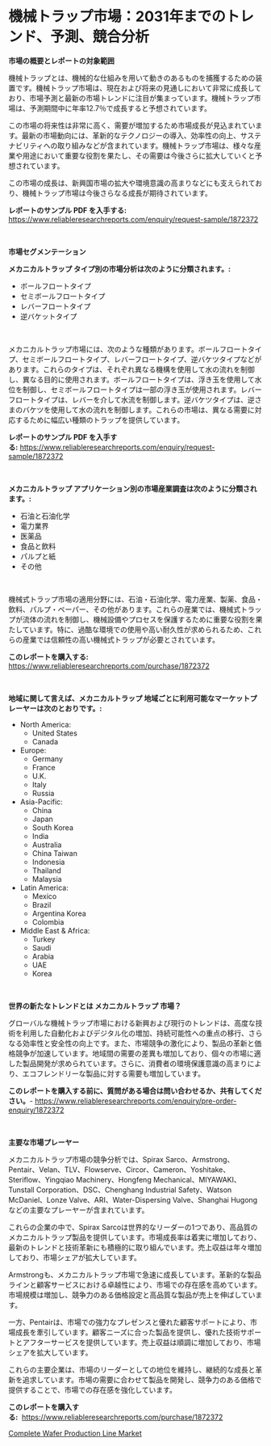 <p><h1>機械トラップ市場：2031年までのトレンド、予測、競合分析</h1></p><p><strong>市場の概要とレポートの対象範囲</strong></p>
<p><p>機械トラップとは、機械的な仕組みを用いて動きのあるものを捕獲するための装置です。機械トラップ市場は、現在および将来の見通しにおいて非常に成長しており、市場予測と最新の市場トレンドに注目が集まっています。機械トラップ市場は、予測期間中に年率12.7％で成長すると予想されています。</p><p>この市場の将来性は非常に高く、需要が増加するため市場成長が見込まれています。最新の市場動向には、革新的なテクノロジーの導入、効率性の向上、サステナビリティへの取り組みなどが含まれています。機械トラップ市場は、様々な産業や用途において重要な役割を果たし、その需要は今後さらに拡大していくと予想されています。</p><p>この市場の成長は、新興国市場の拡大や環境意識の高まりなどにも支えられており、機械トラップ市場は今後さらなる成長が期待されています。</p></p>
<p><strong>レポートのサンプル PDF を入手する:</strong> <a href="https://www.reliableresearchreports.com/enquiry/request-sample/1872372">https://www.reliableresearchreports.com/enquiry/request-sample/1872372</a></p>
<p>&nbsp;</p>
<p><strong>市場セグメンテーション</strong></p>
<p><strong>メカニカルトラップ タイプ別の市場分析は次のように分類されます。:</strong></p>
<p><ul><li>ボールフロートタイプ</li><li>セミボールフロートタイプ</li><li>レバーフロートタイプ</li><li>逆バケットタイプ</li></ul></p>
<p>&nbsp;</p>
<p><p>メカニカルトラップ市場には、次のような種類があります。ボールフロートタイプ、セミボールフロートタイプ、レバーフロートタイプ、逆バケツタイプなどがあります。これらのタイプは、それぞれ異なる機構を使用して水の流れを制御し、異なる目的に使用されます。ボールフロートタイプは、浮き玉を使用して水位を制御し、セミボールフロートタイプは一部の浮き玉が使用されます。レバーフロートタイプは、レバーを介して水流を制御します。逆バケツタイプは、逆さまのバケツを使用して水の流れを制御します。これらの市場は、異なる需要に対応するために幅広い種類のトラップを提供しています。</p></p>
<p><strong>レポートのサンプル PDF を入手する:</strong>&nbsp;<a href="https://www.reliableresearchreports.com/enquiry/request-sample/1872372">https://www.reliableresearchreports.com/enquiry/request-sample/1872372</a></p>
<p>&nbsp;</p>
<p><strong> メカニカルトラップ アプリケーション別の市場産業調査は次のように分類されます。:</strong></p>
<p><ul><li>石油と石油化学</li><li>電力業界</li><li>医薬品</li><li>食品と飲料</li><li>パルプと紙</li><li>その他</li></ul></p>
<p>&nbsp;</p>
<p><p>機械式トラップ市場の適用分野には、石油・石油化学、電力産業、製薬、食品・飲料、パルプ・ペーパー、その他があります。これらの産業では、機械式トラップが流体の流れを制御し、機械設備やプロセスを保護するために重要な役割を果たしています。特に、過酷な環境での使用や高い耐久性が求められるため、これらの産業では信頼性の高い機械式トラップが必要とされています。</p></p>
<p><strong>このレポートを購入する:</strong>&nbsp; <a href="https://www.reliableresearchreports.com/purchase/1872372">https://www.reliableresearchreports.com/purchase/1872372</a></p>
<p>&nbsp;</p>
<p><strong>地域に関して言えば、メカニカルトラップ 地域ごとに利用可能なマーケットプレーヤーは次のとおりです。:</strong></p>
<p><ul>
    <li>
        North America:
        <ul>
            <li>United States</li>
            <li>Canada</li>
        </ul>
    </li>
    <li>
        Europe:
        <ul>
            <li>Germany</li>
            <li>France</li>
            <li>U.K.</li>
            <li>Italy</li>
            <li>Russia</li>
        </ul>
    </li>
    <li>
        Asia-Pacific:
        <ul>
            <li>China</li>
            <li>Japan</li>
            <li>South Korea</li>
            <li>India</li>
            <li>Australia</li>
            <li>China Taiwan</li>
            <li>Indonesia</li>
            <li>Thailand</li>
            <li>Malaysia</li>
        </ul>
    </li>
    <li>
        Latin America:
        <ul>
            <li>Mexico</li>
            <li>Brazil</li>
            <li>Argentina Korea</li>
            <li>Colombia</li>
        </ul>
    </li>
    <li>
        Middle East & Africa:
        <ul>
            <li>Turkey</li>
            <li>Saudi</li>
            <li>Arabia</li>
            <li>UAE</li>
            <li>Korea</li>
        </ul>
    </li>
    </ul></p>
<p>&nbsp;</p>
<p><strong>世界の新たなトレンドとは メカニカルトラップ 市場？</strong></p>
<p><p>グローバルな機械トラップ市場における新興および現行のトレンドは、高度な技術を利用した自動化およびデジタル化の増加、持続可能性への重点の移行、さらなる効率性と安全性の向上です。また、市場競争の激化により、製品の革新と価格競争が加速しています。地域間の需要の差異も増加しており、個々の市場に適した製品開発が求められています。さらに、消費者の環境保護意識の高まりにより、エコフレンドリーな製品に対する需要も増加しています。</p></p>
<p><strong>このレポートを購入する前に、質問がある場合は問い合わせるか、共有してください。</strong>- <a href="https://www.reliableresearchreports.com/enquiry/pre-order-enquiry/1872372">https://www.reliableresearchreports.com/enquiry/pre-order-enquiry/1872372</a></p>
<p>&nbsp;</p>
<p><strong>主要な市場プレーヤー</strong></p>
<p><p>メカニカルトラップ市場の競争分析では、Spirax Sarco、Armstrong、Pentair、Velan、TLV、Flowserve、Circor、Cameron、Yoshitake、Steriflow、Yingqiao Machinery、Hongfeng Mechanical、MIYAWAKI、Tunstall Corporation、DSC、Chenghang Industrial Safety、Watson McDaniel、Lonze Valve、ARI、Water-Dispersing Valve、Shanghai Hugongなどの主要なプレーヤーが含まれています。</p><p>これらの企業の中で、Spirax Sarcoは世界的なリーダーの1つであり、高品質のメカニカルトラップ製品を提供しています。市場成長率は着実に増加しており、最新のトレンドと技術革新にも積極的に取り組んでいます。売上収益は年々増加しており、市場シェアが拡大しています。</p><p>Armstrongも、メカニカルトラップ市場で急速に成長しています。革新的な製品ラインと顧客サービスにおける卓越性により、市場での存在感を高めています。市場規模は増加し、競争力のある価格設定と高品質な製品が売上を伸ばしています。</p><p>一方、Pentairは、市場での強力なプレゼンスと優れた顧客サポートにより、市場成長を牽引しています。顧客ニーズに合った製品を提供し、優れた技術サポートとアフターサービスを提供しています。売上収益は順調に増加しており、市場シェアを拡大しています。</p><p>これらの主要企業は、市場のリーダーとしての地位を維持し、継続的な成長と革新を追求しています。市場の需要に合わせて製品を開発し、競争力のある価格で提供することで、市場での存在感を強化しています。</p></p>
<p><strong>このレポートを購入する:</strong>&nbsp;&nbsp;<a href="https://www.reliableresearchreports.com/purchase/1872372">https://www.reliableresearchreports.com/purchase/1872372</a></p>
<p><p><a href="https://extreme-scabiosa-c81.notion.site/Complete-Wafer-Production-Line-Market-Size-Share-Trends-Analysis-Report-By-Application-Regional--8ffde8254e3146a19bd5bd236dc2826d">Complete Wafer Production Line Market</a></p></p>